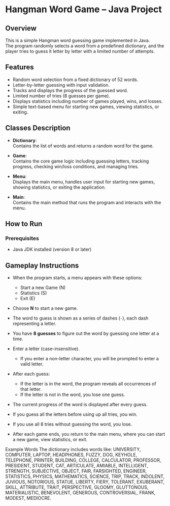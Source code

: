 # Hangman Word Game – Java Project

## Overview
This is a simple Hangman word guessing game implemented in Java.  
The program randomly selects a word from a predefined dictionary, and the player tries to guess it letter by letter with a limited number of attempts.

## Features

- Random word selection from a fixed dictionary of 52 words.
- Letter-by-letter guessing with input validation.
- Tracks and displays the progress of the guessed word.
- Limited number of tries (8 guesses per game).
- Displays statistics including number of games played, wins, and losses.
- Simple text-based menu for starting new games, viewing statistics, or exiting.

## Classes Description

- **Dictionary**:  
  Contains the list of words and returns a random word for the game.

- **Game**:  
  Contains the core game logic including guessing letters, tracking progress, checking win/loss conditions, and managing tries.

- **Menu**:  
  Displays the main menu, handles user input for starting new games, showing statistics, or exiting the application.

- **Main**:  
  Contains the main method that runs the program and interacts with the menu.

## How to Run

### Prerequisites
- Java JDK installed (version 8 or later)




## Gameplay Instructions

- When the program starts, a menu appears with these options:  
  - Start a new Game (N)  
  - Statistics (S)  
  - Exit (E)

- Choose **N** to start a new game.

- The word to guess is shown as a series of dashes (`-`), each dash representing a letter.

- You have **8 guesses** to figure out the word by guessing one letter at a time.

- Enter a letter (case-insensitive).  
  - If you enter a non-letter character, you will be prompted to enter a valid letter.

- After each guess:  
  - If the letter is in the word, the program reveals all occurrences of that letter.  
  - If the letter is not in the word, you lose one guess.

- The current progress of the word is displayed after every guess.

- If you guess all the letters before using up all tries, you win.

- If you use all 8 tries without guessing the word, you lose.

- After each game ends, you return to the main menu, where you can start a new game, view statistics, or exit.


Example Words
The dictionary includes words like:
UNIVERSITY, COMPUTER, LAPTOP, HEADPHONES, FUZZY, DOG, KEYHOLE, TELEPHONE, PRINTER, BUILDING, COLLEGE, CALCULATOR, PROFESSOR, PRESIDENT, STUDENT, CAT, ARTICULATE, AMIABLE, INTELLIGENT, STRENGTH, SUBJECTIVE, OBJECT, FAIR, FARSIGHTED, ENGINEER, STATISTICS, PHYSICS, MATHEMATICS, SCIENCE, TRIP, TRACK, INDOLENT, JUVIOUS, NOTORIOUS, STATUE, LIBERTY, FIERY, TOLERANT, EXUBERANT, SKILL, ATTRIBUTE, TRAIT, PERSPECTIVE, GLOOMY, GLUTTONOUS, MATERIALISTIC, BENEVOLENT, GENEROUS, CONTROVERSIAL, FRANK, MODEST, MEDIOCRE.
